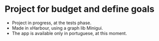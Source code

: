 # Project for budget and define goals
- Project in progress, at the tests phase.
- Made in xHarbour, using a graph lib Minigui.
- The app is available only in portuguese, at this moment.
